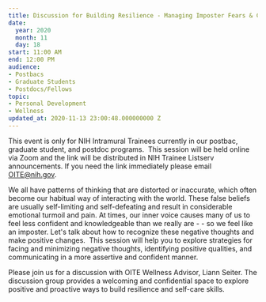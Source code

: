```yaml
---
title: Discussion for Building Resilience - Managing Imposter Fears & Cognitive Distortions
date:
  year: 2020
  month: 11
  day: 18
start: 11:00 AM
end: 12:00 PM
audience:
- Postbacs
- Graduate Students
- Postdocs/Fellows
topic:
- Personal Development
- Wellness
updated_at: 2020-11-13 23:00:48.000000000 Z
---
```

This event is only for NIH Intramural Trainees currently in our postbac,
graduate student, and postdoc programs.  This session will be held
online via Zoom and the link will be distributed in NIH Trainee Listserv
announcements. If you need the link immediately please email
OITE@nih.gov. 

We all have patterns of thinking that are distorted or inaccurate, which
often become our habitual way of interacting with the world. These false
beliefs are usually self-limiting and self-defeating and result in
considerable emotional turmoil and pain. At times, our inner voice
causes many of us to feel less confident and knowledgeable than we
really are - - so we feel like an imposter. Let's talk about how to
recognize these negative thoughts and make positive changes.  This
session will help you to explore strategies for facing and minimizing
negative thoughts, identifying positive qualities, and communicating in
a more assertive and confident manner.  

Please join us for a discussion with OITE Wellness Advisor, Liann
Seiter. The discussion group provides a welcoming and confidential space
to explore positive and proactive ways to build resilience and self-care
skills.
